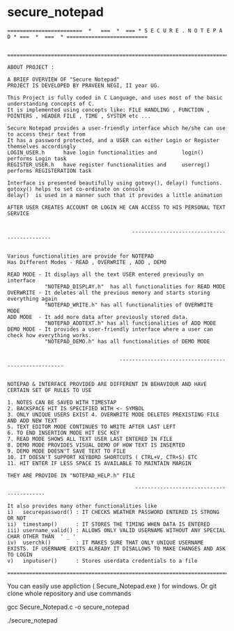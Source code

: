 # secure_notepad

    ========================  *   ===  *  === * S E C U R E . N O T E P A D * ===  *  ===  * ==========================


    ===================================================================================================================

    ABOUT PROJECT :

    A BRIEF OVERVIEW OF "Secure Notepad"
    PROJECT IS DEVELOPED BY PRAVEEN NEGI, II year UG.

    This Project is fully coded in C Language, and uses most of the basic understanding concepts of C.
    It is implemented using concepts like: FILE HANDLING , FUNCTION , POINTERS , HEADER FILE , TIME , SYSTEM etc ...

    Secure Notepad provides a user-friendly interface which he/she can use to access their text from
    It has a password protected, and a USER can either Login or Register themselves accordingly
    LOGIN_USER.h      have login functionalities and        login()   performs Login task
    REGISTER_USER.h   have register functionalities and     userreg() performs REGISTERATION task

    Interface is presented beautifully using gotoxy(), delay() functions.
    gotoxy() helps to set co-ordinate on console
    delay()  is used in a manner such that it provides a little animation

    AFTER USER CREATES ACCOUNT OR LOGIN HE CAN ACCESS TO HIS PERSONAL TEXT SERVICE


                                            --------------------------------------------


    Various functionalities are provide for NOTEPAD
    Has Different Modes - READ , OVERWRITE , ADD , DEMO

    READ MODE - It displays all the text USER entered previously on interface
                "NOTEPAD_DISPLAY.h"  has all functionalities for READ MODE
    OVERWRITE - It deletes all the previous memory and starts storing everything again
                "NOTEPAD_WRITE.h" has all functionalities of OVERWRITE MODE
    ADD MODE  - It add more data after previously stored data.
                "NOTEPAD_ADDTEXT.h" has all functionalities of ADD MODE
    DEMO MODE - It provides a user-friendly interface where a user can check how everything works.
                "NOTEPAD_DEMO.h" has all functionalities of DEMO MODE


                                        ----------------------------------------------------


    NOTEPAD & INTERFACE PROVIDED ARE DIFFERENT IN BEHAVIOUR AND HAVE CERTAIN SET OF RULES TO USE

    1. NOTES CAN BE SAVED WITH TIMESTAP
    2. BACKSPACE HIT IS SPECIFIED WITH <- SYMBOL
    3. ONLY UNIQUE USERS EXIST 4. OVERWRITE MODE DELETES PREXISTING FILE AND ADD NEW TEXT
    5. TEXT EDITOR MODE CONTINUES TO WRITE AFTER LAST LEFT
    6. TO END INSERTION MODE HIT ESC KEY
    7. READ MODE SHOWS ALL TEXT USER LAST ENTERED IN FILE
    8. DEMO MODE PROVIDES VISUAL DEMO OF HOW TEXT IS INSERTED
    9. DEMO MODE DOESN'T SAVE TEXT TO FILE
    10. IT DOESN'T SUPPORT KEYBORD SHORTCUTS ( CTRL+V, CTR+S) ETC
    11. HIT ENTER IF LESS SPACE IS AVAILABLE TO MAINTAIN MARGIN

    THEY ARE PROVIDE IN "NOTEPAD_HELP.h" FILE

                                             -----------------------------------------

    It also provides many other functionalities like
    i)   securepassword() : IT CHECKS WEATHER PASSWORD ENTERED IS STRONG OR NOT
    ii)  timestamp()      : IT STORES THE TIMING WHEN DATA IS ENTERED
    iii) username_valid() : ALLOWS ONLY VALID USERNAME WITHOUT ANY SPECIAL CHAR OTHER THAN  ' _ '
    iv)  userchk()        : IT MAKES SURE THAT ONLY UNIQUE USERNAME EXISTS. IF USERNAME EXITS ALREADY IT DISALLOWS TO MAKE CHANGES AND ASK TO LOGIN
    v)   inputuser()      : Stores userdata credentials to a file

    ======================================================================================================================
    
    
   You can easily use appliction ( Secure_Notepad.exe ) for windows.
   Or git clone whole repository and use commands
   
   gcc Secure_Notepad.c -o secure_notepad
   
   ./secure_notepad
   

